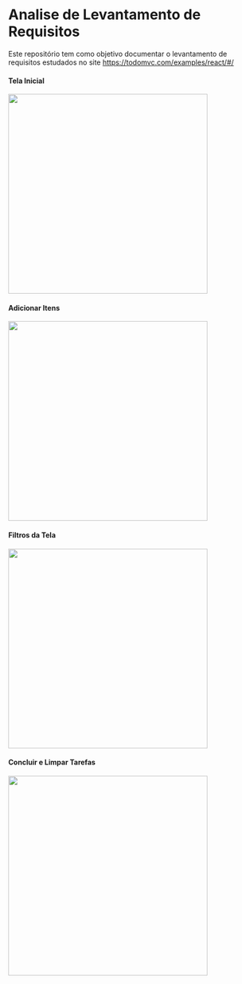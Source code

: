 # Analise de Levantamento de Requisitos

Este repositório tem como objetivo documentar o levantamento de requisitos estudados no site https://todomvc.com/examples/react/#/

<h4>Tela Inicial</h4>
<img src="https://github.com/IngridVanzeli/Analise_Requisitos/assets/47196643/ca3fd526-1157-4cac-add3-324b700861fd" width="400"/>

<h4>Adicionar Itens</h4>
<img src="https://github.com/IngridVanzeli/Analise_Requisitos/assets/47196643/7f9d1011-692b-48e3-859e-4f7af4a7864b" width="400"/>

<h4>Filtros da Tela</h4>
<img src="https://github.com/IngridVanzeli/Analise_Requisitos/assets/47196643/5078504d-abf4-4641-9579-51275feb09ed"width="400"/>

<h4>Concluir e Limpar Tarefas</h4>
<img src="https://github.com/IngridVanzeli/Analise_Requisitos/assets/47196643/cee7ddbc-69e2-4bdf-9cce-97f9765586b6" width="400"/>
